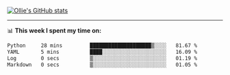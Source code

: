 <!--
**icedpanda/icedpanda** is a ✨ _special_ ✨ repository because its `README.md` (this file) appears on your GitHub profile.

Here are some ideas to get you started:

- 🔭 I’m currently working on ...
- 🌱 I’m currently learning ...
- 👯 I’m looking to collaborate on ...
- 🤔 I’m looking for help with ...
- 💬 Ask me about ...
- 📫 How to reach me: ...
- 😄 Pronouns: ...
- ⚡ Fun fact: ...
-->
[![Ollie's GitHub stats](https://github-readme-stats-icedpanda.vercel.app/api?username=icedpanda&count_private=true&show_icons=true)](https://github.com/icedpanda)

---
📊 **This week I spent my time on:**
<!--START_SECTION:waka-->

```txt
Python     28 mins         ████████████████████▒░░░░   81.67 %
YAML       5 mins          ████░░░░░░░░░░░░░░░░░░░░░   16.09 %
Log        0 secs          ▒░░░░░░░░░░░░░░░░░░░░░░░░   01.19 %
Markdown   0 secs          ▒░░░░░░░░░░░░░░░░░░░░░░░░   01.05 %
```

<!--END_SECTION:waka-->
